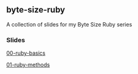 ## byte-size-ruby
A collection of slides for my Byte Size Ruby series

### Slides
[00-ruby-basics](https://www.slideshare.net/secret/dkf0k6s5d4km1T)

[01-ruby-methods](https://www.slideshare.net/secret/qUmyjS3NZKKb9r)

